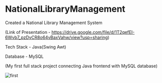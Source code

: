 # NationalLibraryManagement
Created a National Library Management System

(Link of Presentation - https://drive.google.com/file/d/1T2qefEI-6Wvb7_pzDvCR8o64vBaxVahw/view?usp=sharing)

Tech Stack - Java(Swing Awt)

Database - MySQL

(My first full stack project connecting Java frontend with MySQL database)

![first](https://user-images.githubusercontent.com/66017717/133094258-e9d8edc0-3730-45e9-857f-8c7e18b61461.jpg)

